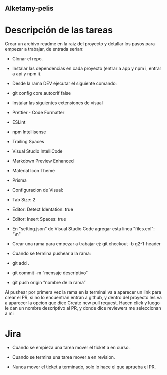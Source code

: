 ## Alketamy-pelis

# Descripción de las tareas
Crear un archivo readme en la raiz del proyecto y detallar los pasos para empezar a trabajar, de entrada serían:

* Clonar el repo.

* Instalar las dependencias en cada proyecto (entrar a app y npm i, entrar a api y npm i).

* Desde la rama DEV ejecutar el siguiente comando:

- git config core.autocrlf false

* Instalar las siguientes extensiones de visual

- Prettier - Code Formatter

- ESLint

- npm Intellisense

- Trailing Spaces

- Visual Studio IntelliCode

- Markdown Preview Enhanced

- Material Icon Theme

- Prisma

* Configuracion de Visual: 

- Tab Size: 2

- Editor: Detect Identation: true

- Editor: Insert Spaces: true

- En "setting.json" de Visual Studio Code agregar esta linea "files.eol": "\n"

* Crear una rama para empezar a trabajar ej: git checkout -b g2-1-header

* Cuando se termina pushear a la rama:

- git add .

- git commit -m ”mensaje descriptivo”

- git push origin ”nombre de la rama”

Al pushear por primera vez la rama en la terminal va a aparecer un link para crear el PR, si no lo encuentran entran a github,  y dentro del proyecto les va a aparecer la opcion que dice Create new pull request.  Hacen click y luego le dan un nombre descriptivo al PR, y donde dice reviewers me seleccionan a mi

# Jira

* Cuando se empieza una tarea mover el ticket a en curso.

* Cuando se termina una tarea mover a en revision.

* Nunca mover el ticket a terminado, solo lo hace el que aprueba el PR.